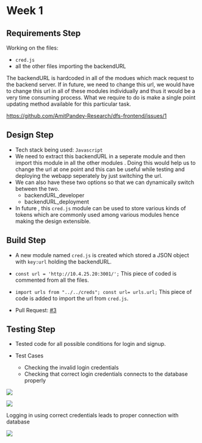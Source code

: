 # Week 1

## Requirements Step

Working on the files:
- `cred.js`
- all the other files importing the backendURL 

The backendURL is hardcoded in all of the modues which mack request to the backend server. If in future, we need to change this url, we would have to change this url in all of these modules individually and thus it would be a very time consuming process. What we require to do is make a single point updating method available for this particular task.

https://github.com/AmitPandey-Research/dfs-frontend/issues/1

## Design Step
- Tech stack being used: `Javascript`
- We need to extract this backendURL in a seperate module and then import this module in all the other modules . Doing this would help us to change the url at one point and this can be useful while testing and deploying the webapp seperately by just switching the url. 
- We can also have these two options so that we can dynamically switch between the two.
    - backendURL_developer
    - backendURL_deployment
- In future , this  `cred.js` module can be used to store various kinds of tokens which are commonly used among various modules hence making the design extensible.


## Build Step
- A new module named `cred.js` is created which stored a JSON object with `key:url` holding the backendURL.  
- `const url = 'http://10.4.25.20:3001/';` This piece of coded is commented from all the files.
- `import urls from "../../creds"; const url= urls.url;` This piece of code is added to import the url from    `cred.js`.


- Pull Request: [#3](https://github.com/AmitPandey-Research/dfs-frontend/pull/3)

## Testing Step
- Tested code for all possible conditions for login and signup.

- Test Cases
    - Checking the invalid login credentials
    - Checking that correct login credentials connects to the database properly

![](https://i.imgur.com/qM438ma.png)


![](https://imgur.com/qrAPwWg.png)

Logging in using correct credentials leads to proper connection with database

![](https://imgur.com/I2i31pj.png)
